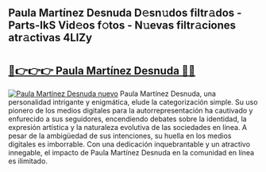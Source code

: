 ## Paula Martínez Desnuda D𝚎sn𝚞dos filtr𝚊dos - Parts-IkS Vid𝚎os f𝚘tos - N𝚞evas filtr𝚊ciones atr𝚊ctivas 4LlZy

# <h2><a href="http://mbcwvc.tromn.icu/?c=Paula+Mart%c3%adnez+Desnuda">🔗👉👉👉 Paula Martínez Desnuda 🔗🔗</a></h2>

[![Paula Martínez Desnuda nuevo](https://i.imgur.com/pEAQMta.gif)](http://mbcwvc.tromn.icu/?c=Paula+Mart%c3%adnez+Desnuda)
Paula Martínez Desnuda, una personalidad intrigante y enigmática, elude la categorización simple. Su uso pionero de los medios digitales para la autorrepresentación ha cautivado y enfurecido a sus seguidores, encendiendo debates sobre la identidad, la expresión artística y la naturaleza evolutiva de las sociedades en línea. A pesar de la ambigüedad de sus intenciones, su huella en los medios digitales es imborrable. Con una dedicación inquebrantable y un atractivo innegable, el impacto de Paula Martínez Desnuda en la comunidad en línea es ilimitado.
